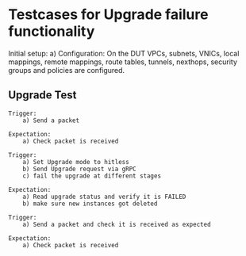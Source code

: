 # Testcases for Upgrade failure functionality

Initial setup:
    a) Configuration:
        On the DUT VPCs, subnets, VNICs, local mappings, remote mappings, route
        tables, tunnels, nexthops, security groups and policies are configured.

## Upgrade Test
    Trigger:
        a) Send a packet

    Expectation:
        a) Check packet is received

    Trigger:
        a) Set Upgrade mode to hitless
        b) Send Upgrade request via gRPC
        c) fail the upgrade at different stages

    Expectation:
        a) Read upgrade status and verify it is FAILED
        b) make sure new instances got deleted

    Trigger:
        a) Send a packet and check it is received as expected

    Expectation:
        a) Check packet is received
